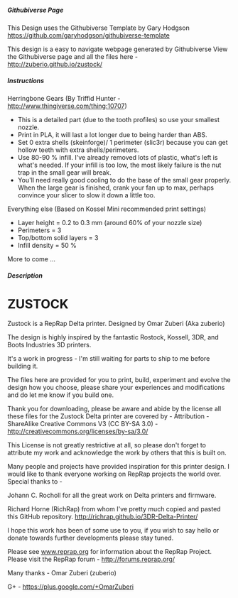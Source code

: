 ##### Githubiverse Page
This Design uses the Githubiverse Template by Gary Hodgson https://github.com/garyhodgson/githubiverse-template

This design is a easy to navigate webpage generated by Githubiverse
View the Githubiverse page and all the files here - 
http://zuberio.github.io/zustock/

##### Instructions

Herringbone Gears (By Triffid Hunter - http://www.thingiverse.com/thing:10707)
- This is a detailed part (due to the tooth profiles) so use your smallest nozzle.
- Print in PLA, it will last a lot longer due to being harder than ABS.
- Set 0 extra shells (skeinforge)/ 1 perimeter (slic3r) because you can get hollow teeth with extra shells/perimeters.
- Use 80-90 % infill. I've already removed lots of plastic, what's left is what's needed. If your infill is too low, the most likely failure is the nut trap in the small gear will break.
- You'll need really good cooling to do the base of the small gear properly. When the large gear is finished, crank your fan up to max, perhaps convince your slicer to slow it down a little too.

Everything else (Based on Kossel Mini recommended print settings)
- Layer height = 0.2 to 0.3 mm (around 60%  of your nozzle size)
- Perimeters = 3
- Top/bottom solid layers = 3
- Infill density = 50 % 

More to come ...

##### Description
ZUSTOCK
===

Zustock is a RepRap Delta printer. Designed by Omar Zuberi (Aka zuberio)

The design is highly inspired by the fantastic Rostock, Kossell, 3DR, and Boots Industries 3D printers.

It's a work in progress - I'm still waiting for parts to ship to me before building it.

The files here are provided for you to print, build, experiment and evolve the design how you choose, please share your experiences and modifications and do let me know if you build one.

Thank you for downloading, please be aware and abide by the license all these files for the Zustock Delta printer are covered by - 
Attribution - ShareAlike Creative Commons V3 (CC BY-SA 3.0) - http://creativecommons.org/licenses/by-sa/3.0/

This License is not greatly restrictive at all, so please don't forget to attribute my work and acknowledge the work by others that this is built on.

Many people and projects have provided inspiration for this printer design. I would like to thank everyone working on RepRap projects the world over. 
Special thanks to - 

Johann C. Rocholl for all the great work on Delta printers and firmware.

Richard Horne (RichRap) from whom I've pretty much copied and pasted this GitHub repository. http://richrap.github.io/3DR-Delta-Printer/

I hope this work has been of some use to you, if you wish to say hello or donate towards further developments please stay tuned.

Please see www.reprap.org for information about the RepRap Project.
Please visit the RepRap forum - http://forums.reprap.org/

Many thanks - Omar Zuberi (zuberio)

G+ - https://plus.google.com/+OmarZuberi
